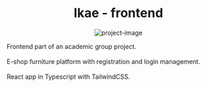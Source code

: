 <h1 align="center" id="title">Ikae - frontend</h1>

<p align="center"><img src="https://socialify.git.ci/rh-el/Ikae-frontend/image?font=Bitter&amp;language=1&amp;name=1&amp;owner=1&amp;pattern=Signal&amp;theme=Dark" alt="project-image"></p>

<p id="description">Frontend part of an academic group project. <br><br>
E-shop furniture platform with registration and login management. <br><br>
React app in Typescript with TailwindCSS.</p>
